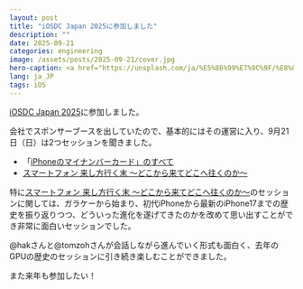 ```yaml
---
layout: post
title: "iOSDC Japan 2025に参加しました"
description: ""
date: 2025-09-21
categories: engineering
image: /assets/posts/2025-09-21/cover.jpg
hero-caption: <a href="https://unsplash.com/ja/%E5%86%99%E7%9C%9F/%E8%83%8C%E6%99%AF%E3%81%8C%E3%81%BC%E3%82%84%E3%81%91%E3%81%9F%E6%90%BA%E5%B8%AF%E9%9B%BB%E8%A9%B1%E3%81%AE%E6%8E%A5%E5%86%99-uuNCR2NpiNE?utm_content=creditCopyText&utm_medium=referral&utm_source=unsplash">Unsplash</a>の<a href="https://unsplash.com/ja/@martz90?utm_content=creditCopyText&utm_medium=referral&utm_source=unsplash">Martin Martz</a>が撮影した写真
lang: ja_JP
tags: iOS
---
```


[iOSDC Japan 2025](https://iosdc.jp/2025/)に参加しました。

会社でスポンサーブースを出していたので、基本的にはその運営に入り、9月21日（日）は2つセッションを聞きました。

- 「[iPhoneのマイナンバーカード」のすべて ](https://fortee.jp/iosdc-japan-2025/proposal/92480fdb-0cae-4b75-8471-348b02924fa9)
- [スマートフォン 来し方行く末 〜どこから来てどこへ往くのか〜](https://fortee.jp/iosdc-japan-2025/proposal/aa8ff73a-fe8c-49e0-97f1-53e588cd8a30e)

特に[スマートフォン 来し方行く末 〜どこから来てどこへ往くのか〜](https://fortee.jp/iosdc-japan-2025/proposal/aa8ff73a-fe8c-49e0-97f1-53e588cd8a30e)のセッションに関しては、ガラケーから始まり、初代iPhoneから最新のiPhone17までの歴史を振り返りつつ、どういった進化を遂げてきたのかを改めて思い出すことができ非常に面白いセッションでした。

@hakさんと@tomzohさんが会話しながら進んでいく形式も面白く、去年のGPUの歴史のセッションに引き続き楽しむことができました。

また来年も参加したい！
